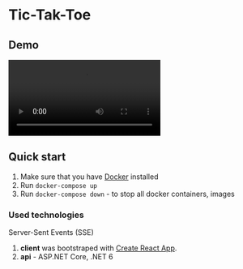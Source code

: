 # Tic-Tak-Toe

## Demo
![Demo](/docs/demo.mp4)

## Quick start
1. Make sure that you have [Docker](https://www.docker.com/) installed
2. Run `docker-compose up`
3. Run `docker-compose down` - to stop all docker containers, images

### Used technologies

Server-Sent Events (SSE)

1. **client** was bootstraped with [Create React App](https://github.com/facebook/create-react-app). 
2. **api** - ASP.NET Core, .NET 6